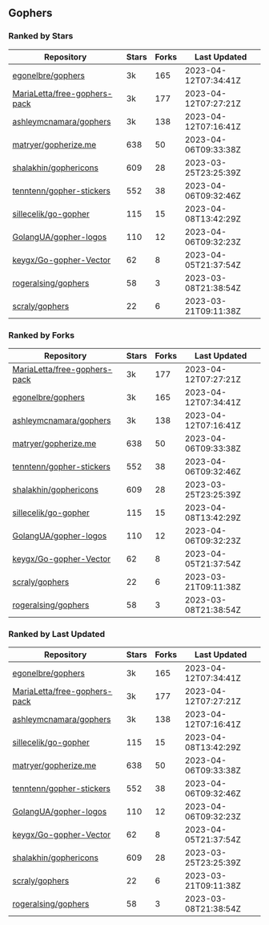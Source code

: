 ## Gophers

### Ranked by Stars

| Repository | Stars | Forks | Last Updated |
|------------|-------|-------|--------------|
| [egonelbre/gophers](https://github.com/egonelbre/gophers) | 3k | 165 | 2023-04-12T07:34:41Z |
| [MariaLetta/free-gophers-pack](https://github.com/MariaLetta/free-gophers-pack) | 3k | 177 | 2023-04-12T07:27:21Z |
| [ashleymcnamara/gophers](https://github.com/ashleymcnamara/gophers) | 3k | 138 | 2023-04-12T07:16:41Z |
| [matryer/gopherize.me](https://github.com/matryer/gopherize.me) | 638 | 50 | 2023-04-06T09:33:38Z |
| [shalakhin/gophericons](https://github.com/shalakhin/gophericons) | 609 | 28 | 2023-03-25T23:25:39Z |
| [tenntenn/gopher-stickers](https://github.com/tenntenn/gopher-stickers) | 552 | 38 | 2023-04-06T09:32:46Z |
| [sillecelik/go-gopher](https://github.com/sillecelik/go-gopher) | 115 | 15 | 2023-04-08T13:42:29Z |
| [GolangUA/gopher-logos](https://github.com/GolangUA/gopher-logos) | 110 | 12 | 2023-04-06T09:32:23Z |
| [keygx/Go-gopher-Vector](https://github.com/keygx/Go-gopher-Vector) | 62 | 8 | 2023-04-05T21:37:54Z |
| [rogeralsing/gophers](https://github.com/rogeralsing/gophers) | 58 | 3 | 2023-03-08T21:38:54Z |
| [scraly/gophers](https://github.com/scraly/gophers) | 22 | 6 | 2023-03-21T09:11:38Z |

### Ranked by Forks

| Repository | Stars | Forks | Last Updated |
|------------|-------|-------|--------------|
| [MariaLetta/free-gophers-pack](https://github.com/MariaLetta/free-gophers-pack) | 3k | 177 | 2023-04-12T07:27:21Z |
| [egonelbre/gophers](https://github.com/egonelbre/gophers) | 3k | 165 | 2023-04-12T07:34:41Z |
| [ashleymcnamara/gophers](https://github.com/ashleymcnamara/gophers) | 3k | 138 | 2023-04-12T07:16:41Z |
| [matryer/gopherize.me](https://github.com/matryer/gopherize.me) | 638 | 50 | 2023-04-06T09:33:38Z |
| [tenntenn/gopher-stickers](https://github.com/tenntenn/gopher-stickers) | 552 | 38 | 2023-04-06T09:32:46Z |
| [shalakhin/gophericons](https://github.com/shalakhin/gophericons) | 609 | 28 | 2023-03-25T23:25:39Z |
| [sillecelik/go-gopher](https://github.com/sillecelik/go-gopher) | 115 | 15 | 2023-04-08T13:42:29Z |
| [GolangUA/gopher-logos](https://github.com/GolangUA/gopher-logos) | 110 | 12 | 2023-04-06T09:32:23Z |
| [keygx/Go-gopher-Vector](https://github.com/keygx/Go-gopher-Vector) | 62 | 8 | 2023-04-05T21:37:54Z |
| [scraly/gophers](https://github.com/scraly/gophers) | 22 | 6 | 2023-03-21T09:11:38Z |
| [rogeralsing/gophers](https://github.com/rogeralsing/gophers) | 58 | 3 | 2023-03-08T21:38:54Z |

### Ranked by Last Updated

| Repository | Stars | Forks | Last Updated |
|------------|-------|-------|--------------|
| [egonelbre/gophers](https://github.com/egonelbre/gophers) | 3k | 165 | 2023-04-12T07:34:41Z |
| [MariaLetta/free-gophers-pack](https://github.com/MariaLetta/free-gophers-pack) | 3k | 177 | 2023-04-12T07:27:21Z |
| [ashleymcnamara/gophers](https://github.com/ashleymcnamara/gophers) | 3k | 138 | 2023-04-12T07:16:41Z |
| [sillecelik/go-gopher](https://github.com/sillecelik/go-gopher) | 115 | 15 | 2023-04-08T13:42:29Z |
| [matryer/gopherize.me](https://github.com/matryer/gopherize.me) | 638 | 50 | 2023-04-06T09:33:38Z |
| [tenntenn/gopher-stickers](https://github.com/tenntenn/gopher-stickers) | 552 | 38 | 2023-04-06T09:32:46Z |
| [GolangUA/gopher-logos](https://github.com/GolangUA/gopher-logos) | 110 | 12 | 2023-04-06T09:32:23Z |
| [keygx/Go-gopher-Vector](https://github.com/keygx/Go-gopher-Vector) | 62 | 8 | 2023-04-05T21:37:54Z |
| [shalakhin/gophericons](https://github.com/shalakhin/gophericons) | 609 | 28 | 2023-03-25T23:25:39Z |
| [scraly/gophers](https://github.com/scraly/gophers) | 22 | 6 | 2023-03-21T09:11:38Z |
| [rogeralsing/gophers](https://github.com/rogeralsing/gophers) | 58 | 3 | 2023-03-08T21:38:54Z |

